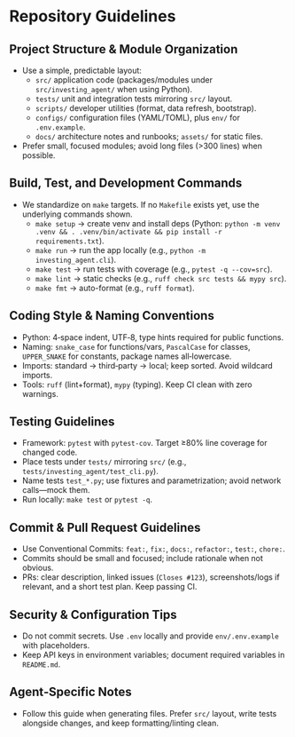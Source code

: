 # Repository Guidelines

## Project Structure & Module Organization
- Use a simple, predictable layout:
  - `src/` application code (packages/modules under `src/investing_agent/` when using Python).
  - `tests/` unit and integration tests mirroring `src/` layout.
  - `scripts/` developer utilities (format, data refresh, bootstrap).
  - `configs/` configuration files (YAML/TOML), plus `env/` for `.env.example`.
  - `docs/` architecture notes and runbooks; `assets/` for static files.
- Prefer small, focused modules; avoid long files (>300 lines) when possible.

## Build, Test, and Development Commands
- We standardize on `make` targets. If no `Makefile` exists yet, use the underlying commands shown.
  - `make setup` → create venv and install deps (Python: `python -m venv .venv && . .venv/bin/activate && pip install -r requirements.txt`).
  - `make run` → run the app locally (e.g., `python -m investing_agent.cli`).
  - `make test` → run tests with coverage (e.g., `pytest -q --cov=src`).
  - `make lint` → static checks (e.g., `ruff check src tests && mypy src`).
  - `make fmt` → auto-format (e.g., `ruff format`).

## Coding Style & Naming Conventions
- Python: 4‑space indent, UTF‑8, type hints required for public functions.
- Naming: `snake_case` for functions/vars, `PascalCase` for classes, `UPPER_SNAKE` for constants, package names all‑lowercase.
- Imports: standard → third‑party → local; keep sorted. Avoid wildcard imports.
- Tools: `ruff` (lint+format), `mypy` (typing). Keep CI clean with zero warnings.

## Testing Guidelines
- Framework: `pytest` with `pytest-cov`. Target ≥80% line coverage for changed code.
- Place tests under `tests/` mirroring `src/` (e.g., `tests/investing_agent/test_cli.py`).
- Name tests `test_*.py`; use fixtures and parametrization; avoid network calls—mock them.
- Run locally: `make test` or `pytest -q`.

## Commit & Pull Request Guidelines
- Use Conventional Commits: `feat:`, `fix:`, `docs:`, `refactor:`, `test:`, `chore:`.
- Commits should be small and focused; include rationale when not obvious.
- PRs: clear description, linked issues (`Closes #123`), screenshots/logs if relevant, and a short test plan. Keep passing CI.

## Security & Configuration Tips
- Do not commit secrets. Use `.env` locally and provide `env/.env.example` with placeholders.
- Keep API keys in environment variables; document required variables in `README.md`.

## Agent‑Specific Notes
- Follow this guide when generating files. Prefer `src/` layout, write tests alongside changes, and keep formatting/linting clean.
